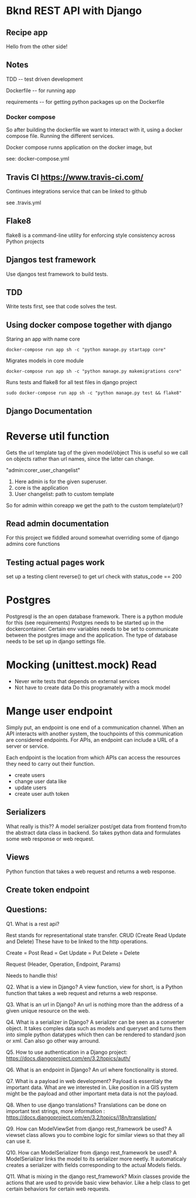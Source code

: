 # Bknd REST API with Django

## Recipe app

Hello from the other side!

## Notes

TDD -- test driven development

Dockerfile -- for running app

requirements -- for getting python packages up on the Dockerfile


### Docker compose

So after building the dockerfile we want to interact with it, using a docker compose file.
Running the different services.


Docker compose runns application on the docker image, but

see: docker-compose.yml


## Travis CI https://www.travis-ci.com/

Continues integrations service that can be linked to github

 see .travis.yml

## Flake8

flake8 is a command-line utility for enforcing style consistency across Python projects

## Djangos test framework

Use djangos test framework to build tests.

## TDD

Write tests first, see that code solves the test.

## Using docker compose together with django

Staring an app with name core

```
docker-compose run app sh -c "python manage.py startapp core"
```

Migrates models in core module 
```
docker-compose run app sh -c "python manage.py makemigrations core"
```

Runs tests and flake8 for all test files in django project
```
sudo docker-compose run app sh -c "python manage.py test && flake8"
```
## Django Documentation

# Reverse util function

Gets the url template tag of the given model/object
This is useful so we call on objects rather than url names, since the latter can change.

"admin:corer\_user\_changelist"
1. Here admin is for the given superuser.
2. core is the application 
3. User changelist: path to custom template

So for admin within coreapp we get the path to the custom template(url)?

## Read admin documentation

For this project we fiddled around somewhat overriding some of django admins
core functions

## Testing actual pages work
 set up a testing client
 reverse() to get url
 check with status\_code == 200

# Postgres
 
Postgresql is the an open database framework.
There is a python module for this (see requirements)
Postgres needs to be started up in the dockercontainer.
Certain env variables needs to be set to communicate between the postgres image and the application.
The type of database needs to be set up in django settings file.

# Mocking (unittest.mock) Read
- Never write tests that depends on external services
- Not have to create data
Do this programately with a mock model

# Mange user endpoint

Simply put, an endpoint is one end of a communication channel. When an API interacts with another system, the touchpoints of this communication are considered endpoints. For APIs, an endpoint can include a URL of a server or service. 

Each endpoint is the location from which APIs can access the resources they need to carry out their function.

- create users
- change user data like 
- update users 
- create user auth token


## Serializers

What really is this??
A model serializer post/get data from frontend from/to the abstract data class in backend.
So takes python data and formulates some web response or web request.

## Views

Python function that takes a web request and returns a web response.

## Create token endpoint


## Questions: 

Q1. What is a rest api?

Rest stands for representational state transfer.
CRUD (Create Read Update and Delete)
These have to be linked to the http operations.

Create = Post
Read   = Get
Update = Put
Delete = Delete

Request (Header, Operation, Endpoint, Params)

Needs to handle this!

Q2. What is a view in Django?
A view function, view for short, is a Python function that takes a web request
and returns a web response.

Q3. What is an url in Django?
An url is nothing more than the address of a given unique resource on the web.

Q4. What is a serializer in Django?
A serializer can be seen as a converter object.
It takes comples data such as models and queryset
and turns them into simple python datatypes which then can
be rendered to standard json or xml.
Can also go other way arround.

Q5. How to use authentication in a Django project:
https://docs.djangoproject.com/en/3.2/topics/auth/

Q6. What is an endpoint in Django?
An url where fonctionality is stored.

Q7. What is a payload in web development?
Payload is essentialy the important data. What are we interested in.
Like position in a GIS system might be the payload and other important meta
data is not the payload.

Q8. When to use django translations? 
Translations can be done on important text strings, more information :
https://docs.djangoproject.com/en/3.2/topics/i18n/translation/

Q9. How can ModelViewSet from django rest\_framework be used? 
A viewset class allows you to combine logic for similar views so that they all
can use it.

Q10. How can ModelSerializer from django rest\_framework be used? 
A ModelSerializer links the model to its serializer more neetly.
It automaticaly creates a serializer with fields corresponding to the actual
Models fields.

Q11. What is mixing in the django rest\_framework?
Mixin classes provide the actions that are used to provide basic view behavior.
Like a help class to get certain behaviors for certain web requests.
